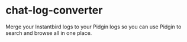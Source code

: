 # chat-log-converter
Merge your Instantbird logs to your Pidgin logs so you can use Pidgin to search and browse all in one place.
